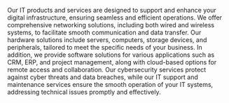 Our IT products and services are designed to support and enhance your digital infrastructure, ensuring seamless and efficient operations. We offer comprehensive networking solutions, including both wired and wireless systems, to facilitate smooth communication and data transfer. Our hardware solutions include servers, computers, storage devices, and peripherals, tailored to meet the specific needs of your business. In addition, we provide software solutions for various applications such as CRM, ERP, and project management, along with cloud-based options for remote access and collaboration. Our cybersecurity services protect against cyber threats and data breaches, while our IT support and maintenance services ensure the smooth operation of your IT systems, addressing technical issues promptly and effectively.